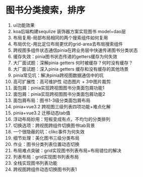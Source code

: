 # 图书分类搜索，排序
1. ui功能效果
2. koa后端构建sequlize 装饰器方案实现图书 model+dao层
3. 布局复用-局部布局相同的两个搜索组件如何复用
4. 布局优化-用比定位布局更优的grid-area去布局搜索组件
5. 跨视图多组件状态通信pinia在跨业务层中快速传递图书分类状态
6. 缓存失效：pinia图书状态传递的getters缓存为何失效
7. 大厂面试题：深解pinia getters 何时被缓存？何时没有缓存？
8. 大厂面试题：深入pinia getters 缓存和没有缓存的其他场景
9. pinia常见坑：解决pinia跨视图数据通信中的坑
10. 高可扩展性：高可维护性 动态图片 + 3中图片裁剪
11. 面包屑：pinia实现跨视图图书分类面包屑功能1
12. 面包屑：pinia实现跨视图图书分类面包屑功能2
13. 面包屑布局：图书1-3级分类面包屑布局
14. pinia+vue3.2 跨视图三级列表四项功能+难点化解
15. pinia+vue3.2 迁移动态tab值
16. 浮动布局妙用：短板变成有点，不均匀的分类排列
17. 切换选项：跨视图跨组件切换图书tab背景
18. 一个很隐蔽的坑：clikc事件为何失效
19. 细节处理：美化图书三级分类布局
20. 作业：图书分类列表位置动态切换
21. 布局难点突破：grid实现图书列表布局+布局错位的解决
22. 列表布局：grid实现图书列表布局
23. 全栈实现图书列表功能
24. 跨视图跨组件动态切换图书列表1